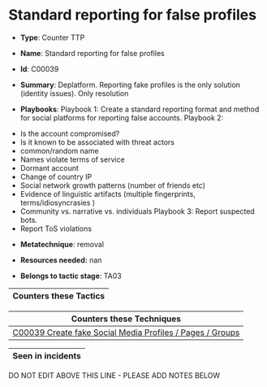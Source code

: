 # Standard reporting for false profiles

* **Type**: Counter TTP

* **Name**: Standard reporting for false profiles

* **Id**: C00039

* **Summary**: Deplatform. Reporting fake profiles is the only solution (identity issues). Only resolution

* **Playbooks**: Playbook 1: Create a standard reporting format and method for social platforms for reporting false accounts. 
Playbook 2: 
- Is the account compromised? 
- Is it known to be associated with threat actors 
- common/random name 
- Names violate terms of service 
- Dormant account 
- Change of country IP
- Social network growth patterns (number of friends etc) 
- Evidence of linguistic artifacts (multiple fingerprints, terms/idiosyncrasies )
- Community vs. narrative vs. individuals 
Playbook 3: Report suspected bots. 
- Report ToS violations

* **Metatechnique**: removal

* **Resources needed:** nan

* **Belongs to tactic stage**: TA03


| Counters these Tactics |
| ---------------------- |



| Counters these Techniques |
| ------------------------- |
| [C00039 Create fake Social Media Profiles / Pages / Groups](../techniques/C00039.md) |



| Seen in incidents |
| ----------------- |


DO NOT EDIT ABOVE THIS LINE - PLEASE ADD NOTES BELOW